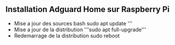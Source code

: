## Installation Adguard Home sur Raspberry Pi
* Mise a jour des sources
bash
sudo apt update
'''
* Mise a jour de la distribution
'''sudo apt full-upgrade'''
* Redemarrage de la distribution
  sudo reboot
